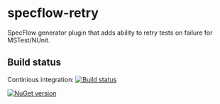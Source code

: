 # specflow-retry
SpecFlow generator plugin that adds ability to retry tests on failure for MSTest/NUnit.
## Build status
Continious integration: [![Build status](https://ci.appveyor.com/api/projects/status/fgr338iwl0pnd8u0?svg=true)](https://ci.appveyor.com/project/DamirAinullin/specflow-retry)

[![NuGet version](https://badge.fury.io/nu/specflow.retry.svg)](https://badge.fury.io/nu/specflow.retry)
